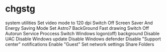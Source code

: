 # chgstg
system utilities
Set video mode to
120 dpi
Switch Off Screen Saver And Energy Saving Mode
Set Astro7 BackGround
Fast drawing
Switch Off Autorun
Service Proccess
Switch Windows logon(off) background
Disable UAC
Disable Windows update
Disable Windows defender
Disable \"Support center\" notifications
Enable \"Guest\"
Set network settings
Share Folders